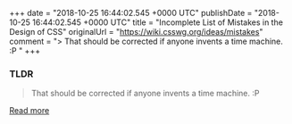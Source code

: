 +++
date = "2018-10-25 16:44:02.545 +0000 UTC"
publishDate = "2018-10-25 16:44:02.545 +0000 UTC"
title = "Incomplete List of Mistakes in the Design of CSS"
originalUrl = "https://wiki.csswg.org/ideas/mistakes"
comment = "> That should be corrected if anyone invents a time machine. :P "
+++

### TLDR

> That should be corrected if anyone invents a time machine. :P 

[Read more](https://wiki.csswg.org/ideas/mistakes)

